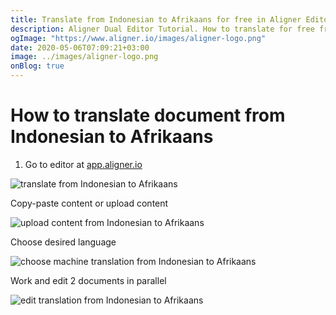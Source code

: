 ```yaml
---
title: Translate from Indonesian to Afrikaans for free in Aligner Editor
description: Aligner Dual Editor Tutorial. How to translate for free from Indonesian to Afrikaans. Aligner is multilingual document management platform. 
ogImage: "https://www.aligner.io/images/aligner-logo.png"
date: 2020-05-06T07:09:21+03:00
image: ../images/aligner-logo.png
onBlog: true
---
```


# How to translate document from Indonesian to Afrikaans

1. Go to editor at [app.aligner.io](https://app.aligner.io "Aligner App web page")

![translate from Indonesian to Afrikaans](../aligner-blank-editor.png "translate from Indonesian to Afrikaans")

Copy-paste content or upload content

![upload content from Indonesian to Afrikaans](../aligner-uploaded-document.png "upload content from Indonesian to Afrikaans")

Choose desired language

![choose machine translation from Indonesian to Afrikaans](../aligner-language-dropdown.png "choose machine translation from Indonesian to Afrikaans")

Work and edit 2 documents in parallel

![edit translation from Indonesian to Afrikaans](../aligner-double-sitded-editor.png "edit translation from Indonesian to Afrikaans")

